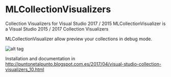 # MLCollectionVisualizers
Collection Visualizers for Visual Studio 2017 / 2015
MLCollectionVisualizer is a Visual Studio 2015 / 2017 Collection Visualizers

MLCollectionVisualizer allow preview your collections in debug mode.

![alt tag](https://3.bp.blogspot.com/-wxcWj59wrws/WOvUoV7golI/AAAAAAAAJGI/t8LDNH96c7o3vmdKXbzoe9yWP7DWybeHACK4B/s1600/Filter_low2.gif)

Installation and documentation in http://puntonetalpunto.blogspot.com.es/2017/04/visual-studio-collection-visualizers_10.html
